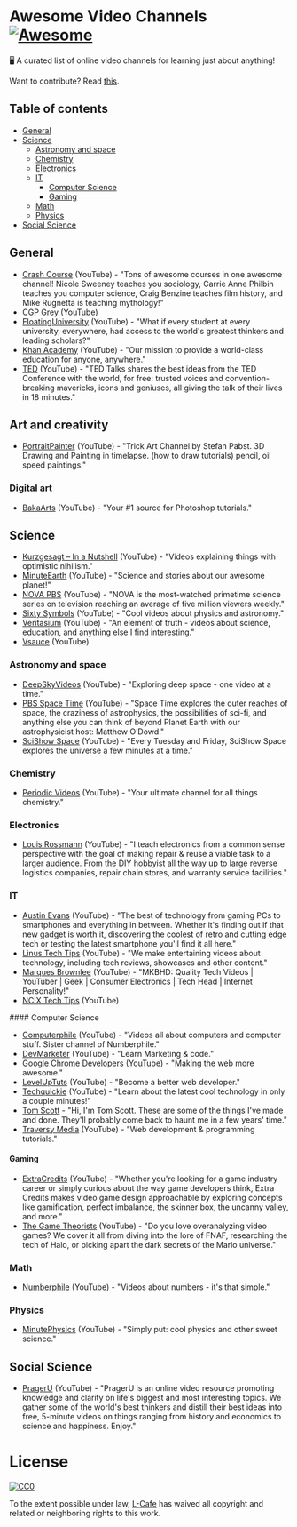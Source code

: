 # Awesome Video Channels [![Awesome](https://cdn.rawgit.com/sindresorhus/awesome/d7305f38d29fed78fa85652e3a63e154dd8e8829/media/badge.svg)](https://github.com/sindresorhus/awesome)
:desktop_computer:  A curated list of online video channels for learning just about anything!

Want to contribute? Read [this](contributing.md).

## Table of contents

* [General](#general)
* [Science](#science)
  * [Astronomy and space](#astronomy-and-space)
  * [Chemistry](#chemistry)
  * [Electronics](#electronics)
  * [IT](#it)
    * [Computer Science](#computer-science)
    * [Gaming](#gaming)
  * [Math](#math)
  * [Physics](#physics)
* [Social Science](#social-science)

## General

- [Crash Course](https://www.youtube.com/user/crashcourse) (YouTube) - "Tons of awesome courses in one awesome channel! Nicole Sweeney teaches you sociology, Carrie Anne Philbin teaches you computer science, Craig Benzine teaches film history, and Mike Rugnetta is teaching mythology!"
- [CGP Grey](https://www.youtube.com/user/CGPGrey) (YouTube)
- [FloatingUniversity](https://www.youtube.com/user/FloatingUniversity) (YouTube) - "What if every student at every university, everywhere, had access to the world's greatest thinkers and leading scholars?"
- [Khan Academy](https://www.youtube.com/user/khanacademy) (YouTube) - "Our mission to provide a world-class education for anyone, anywhere."
- [TED](https://www.youtube.com/user/TEDtalksDirector) (YouTube) - "TED Talks shares the best ideas from the TED Conference with the world, for free: trusted voices and convention-breaking mavericks, icons and geniuses, all giving the talk of their lives in 18 minutes."

## Art and creativity

- [PortraitPainter](https://www.youtube.com/user/lanevski1) (YouTube) - "Trick Art Channel by Stefan Pabst. 3D Drawing and Painting in timelapse. (how to draw tutorials) pencil, oil speed paintings."

### Digital art

- [BakaArts](https://www.youtube.com/channel/UCjKIPQOlTASJrIWQ9H-i5mA) (YouTube) - "Your #1 source for Photoshop tutorials."

## Science

- [Kurzgesagt – In a Nutshell](https://www.youtube.com/user/Kurzgesagt) (YouTube) - "Videos explaining things with optimistic nihilism."
- [MinuteEarth](https://www.youtube.com/user/minuteearth) (YouTube) - "Science and stories about our awesome planet!"
- [NOVA PBS](https://www.youtube.com/user/NOVAonline) (YouTube) - "NOVA is the most-watched primetime science series on television reaching an average of five million viewers weekly."
- [Sixty Symbols](https://www.youtube.com/user/sixtysymbols) (YouTube) - "Cool videos about physics and astronomy."
- [Veritasium](https://www.youtube.com/user/1veritasium/) (YouTube) - "An element of truth - videos about science, education, and anything else I find interesting."
- [Vsauce](https://www.youtube.com/user/Vsauce) (YouTube)

### Astronomy and space

- [DeepSkyVideos](https://www.youtube.com/user/DeepSkyVideos) (YouTube) - "Exploring deep space - one video at a time."
- [PBS Space Time](https://www.youtube.com/channel/UC7_gcs09iThXybpVgjHZ_7g) (YouTube) - "Space Time explores the outer reaches of space, the craziness of astrophysics, the possibilities of sci-fi, and anything else you can think of beyond Planet Earth with our astrophysicist host: Matthew O’Dowd."
- [SciShow Space](https://www.youtube.com/user/scishowspace) (YouTube) - "Every Tuesday and Friday, SciShow Space explores the universe a few minutes at a time."

### Chemistry

- [Periodic Videos](https://www.youtube.com/user/periodicvideos) (YouTube) - "Your ultimate channel for all things chemistry."

### Electronics

- [Louis Rossmann](https://www.youtube.com/user/rossmanngroup) (YouTube) - "I teach electronics from a common sense perspective with the goal of making repair & reuse a viable task to a larger audience. From the DIY hobbyist all the way up to large reverse logistics companies, repair chain stores, and warranty service facilities."

### IT

- [Austin Evans](https://www.youtube.com/user/duncan33303) (YouTube) - "The best of technology from gaming PCs to smartphones and everything in between. Whether it's finding out if that new gadget is worth it, discovering the coolest of retro and cutting edge tech or testing the latest smartphone you'll find it all here."
- [Linus Tech Tips](https://www.youtube.com/user/LinusTechTips) (YouTube) - "We make entertaining videos about technology, including tech reviews, showcases and other content."
- [Marques Brownlee](https://www.youtube.com/user/marquesbrownlee) (YouTube) - "MKBHD: Quality Tech Videos | YouTuber | Geek | Consumer Electronics | Tech Head | Internet Personality!"
- [NCIX Tech Tips](https://www.youtube.com/user/NCIXcom) (YouTube)

#### Computer Science

- [Computerphile](https://www.youtube.com/user/Computerphile) (YouTube) - "Videos all about computers and computer stuff. Sister channel of Numberphile."
- [DevMarketer](https://www.youtube.com/channel/UC6kwT7-jjZHHF1s7vCfg2CA) (YouTube) - "Learn Marketing & code."
- [Google Chrome Developers](https://www.youtube.com/user/ChromeDevelopers) (YouTube) - "Making the web more awesome."
- [LevelUpTuts](https://www.youtube.com/user/LevelUpTuts/) (YouTube) - "Become a better web developer."
- [Techquickie](https://www.youtube.com/user/Techquickie) (YouTube) - "Learn about the latest cool technology in only a couple minutes!"
- [Tom Scott](https://www.youtube.com/user/enyay/about) - "Hi, I'm Tom Scott. These are some of the things I've made and done. They'll probably come back to haunt me in a few years' time."
- [Traversy Media](https://www.youtube.com/user/TechGuyWeb) (YouTube) - "Web development & programming tutorials."

#### Gaming

- [ExtraCredits](https://www.youtube.com/user/ExtraCreditz) (YouTube) - "Whether you're looking for a game industry career or simply curious about the way game developers think, Extra Credits makes video game design approachable by exploring concepts like gamification, perfect imbalance, the skinner box, the uncanny valley, and more."
- [The Game Theorists](https://www.youtube.com/user/MatthewPatrick13) (YouTube) - "Do you love overanalyzing video games? We cover it all from diving into the lore of FNAF, researching the tech of Halo, or picking apart the dark secrets of the Mario universe."

### Math

- [Numberphile](https://www.youtube.com/user/numberphile) (YouTube) - "Videos about numbers - it's that simple."

### Physics

- [MinutePhysics](https://www.youtube.com/user/minutephysics) (YouTube) - "Simply put: cool physics and other sweet science."

## Social Science

- [PragerU](https://www.youtube.com/user/PragerUniversity) (YouTube) - "PragerU is an online video resource promoting knowledge and clarity on life's biggest and most interesting topics. We gather some of the world's best thinkers and distill their best ideas into free, 5-minute videos on things ranging from history and economics to science and happiness. Enjoy."

# License

[![CC0](http://mirrors.creativecommons.org/presskit/buttons/88x31/svg/cc-zero.svg)](https://creativecommons.org/publicdomain/zero/1.0/)

To the extent possible under law, [L-Cafe](https://github.com/L-Cafe) has waived all copyright and related or neighboring rights to this work.
